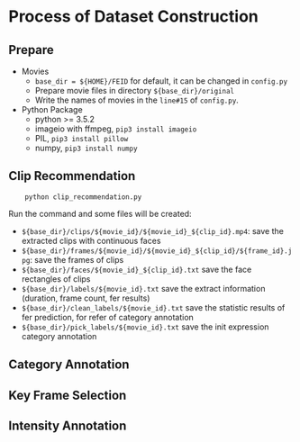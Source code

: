 # Process of Dataset Construction


## Prepare
* Movies
    * `base_dir = ${HOME}/FEID` for default, it can be changed in `config.py`
    * Prepare movie files in directory `${base_dir}/original`
    * Write the names of movies in the `line#15` of `config.py`.
* Python Package
    * python >= 3.5.2
    * imageio with ffmpeg, `pip3 install imageio`
    * PIL, `pip3 install pillow`
    * numpy, `pip3 install numpy`


## Clip Recommendation
```
    python clip_recommendation.py
```
Run the command and some files will be created:

* `${base_dir}/clips/${movie_id}/${movie_id}_${clip_id}.mp4`: save the extracted clips with continuous faces
* `${base_dir}/frames/${movie_id}/${movie_id}_${clip_id}/${frame_id}.jpg`: save the frames of clips
* `${base_dir}/faces/${movie_id}_${clip_id}.txt` save the face rectangles of clips
* `${base_dir}/labels/${movie_id}.txt` save the extract information (duration, frame count, fer results)
* `${base_dir}/clean_labels/${movie_id}.txt` save the statistic results of fer prediction, for refer of category annotation
* `${base_dir}/pick_labels/${movie_id}.txt` save the init expression category annotation

## Category Annotation



## Key Frame Selection


## Intensity Annotation
